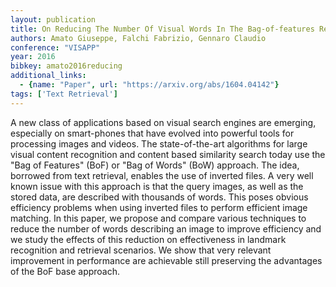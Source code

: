 ```yaml
---
layout: publication
title: On Reducing The Number Of Visual Words In The Bag-of-features Representation
authors: Amato Giuseppe, Falchi Fabrizio, Gennaro Claudio
conference: "VISAPP"
year: 2016
bibkey: amato2016reducing
additional_links:
  - {name: "Paper", url: "https://arxiv.org/abs/1604.04142"}
tags: ['Text Retrieval']
---
```

A new class of applications based on visual search engines are emerging,
especially on smart-phones that have evolved into powerful tools for processing
images and videos. The state-of-the-art algorithms for large visual content
recognition and content based similarity search today use the "Bag of Features"
(BoF) or "Bag of Words" (BoW) approach. The idea, borrowed from text retrieval,
enables the use of inverted files. A very well known issue with this approach
is that the query images, as well as the stored data, are described with
thousands of words. This poses obvious efficiency problems when using inverted
files to perform efficient image matching. In this paper, we propose and
compare various techniques to reduce the number of words describing an image to
improve efficiency and we study the effects of this reduction on effectiveness
in landmark recognition and retrieval scenarios. We show that very relevant
improvement in performance are achievable still preserving the advantages of
the BoF base approach.
